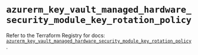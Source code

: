 # `azurerm_key_vault_managed_hardware_security_module_key_rotation_policy`

Refer to the Terraform Registry for docs: [`azurerm_key_vault_managed_hardware_security_module_key_rotation_policy`](https://registry.terraform.io/providers/hashicorp/azurerm/4.44.0/docs/resources/key_vault_managed_hardware_security_module_key_rotation_policy).
